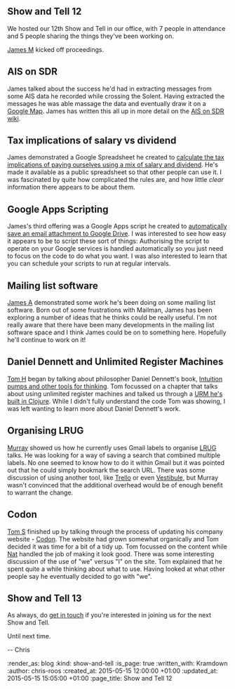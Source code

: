 Show and Tell 12
----------------

We hosted our 12th Show and Tell in our office, with 7 people in attendance and 5 people sharing the things they've been working on.

[James M][] kicked off proceedings.

## AIS on SDR

James talked about the success he'd had in extracting messages from some AIS data he recorded while crossing the Solent. Having extracted the messages he was able massage the data and eventually draw it on a [Google Map][ais-google-map]. James has written this all up in more detail on the [AIS on SDR wiki][].

## Tax implications of salary vs dividend

James demonstrated a Google Spreadsheet he created to [calculate the tax implications of paying ourselves using a mix of salary and dividend][tax-spreadsheet]. He's made it available as a public spreadsheet so that other people can use it. I was fascinated by quite how complicated the rules are, and how little *clear* information there appears to be about them.

## Google Apps Scripting

James's third offering was a Google Apps script he created to [automatically save an email attachment to Google Drive][gapps-script]. I was interested to see how easy it appears to be to script these sort of things: Authorising the script to operate on your Google services is handled automatically so you just need to focus on the code to do what you want. I was also interested to learn that you can schedule your scripts to run at regular intervals.

## Mailing list software

[James A][] demonstrated some work he's been doing on some mailing list software. Born out of some frustrations with Mailman, James has been exploring a number of ideas that he thinks could be really useful. I'm not really aware that there have been many developments in the mailing list software space and I think James could be on to something here. Hopefully he'll continue to work on it!

## Daniel Dennett and Unlimited Register Machines

[Tom H][] began by talking about philosopher Daniel Dennett's book, [Intuition pumps and other tools for thinking][dennett-book]. Tom focussed on a chapter that talks about using unlimited register machines and talked us through a [URM he's built in Clojure][urm-clojure]. While I didn't fully understand the code Tom was showing, I was left wanting to learn more about Daniel Dennett's work.

## Organising LRUG

[Murray][] showed us how he currently uses Gmail labels to organise [LRUG][] talks. He was looking for a way of saving a search that combined multiple labels. No one seemed to know how to do it within Gmail but it was pointed out that he could simply bookmark the search URL. There was some discussion of using another tool, like [Trello][] or even [Vestibule][], but Murray wasn't convinced that the additional overhead would be of enough benefit to warrant the change.

## Codon

[Tom S][] finished up by talking through the process of updating his company website - [Codon][]. The website had grown somewhat organically and Tom decided it was time for a bit of a tidy up. Tom focussed on the content while [Nat][] handled the job of making it look good. There was some interesting discussion of the use of "we" versus "I" on the site. Tom explained that he spent quite a while thinking about what to use. Having looked at what other people say he eventually decided to go with "we".

## Show and Tell 13

As always, do [get in touch][] if you're interested in joining us for the next Show and Tell.

Until next time.

-- Chris

[ais-google-map]: https://www.google.com/maps/d/viewer?mid=zRjgNCiP6YsE.kDo_jR2c7f_s
[AIS on SDR wiki]: https://github.com/freerange/ais-on-sdr/wiki/Capturing-raw-AIS-data-using-rtl_fm-and-decoding-using-aisdecoder-v2
[Codon]: http://codon.com/
[dennett-book]: http://www.amazon.co.uk/Intuition-Pumps-Other-Tools-Thinking/dp/1491518871
[gapps-script]: https://gist.github.com/floehopper/b13fd71e9aa7946692bf
[get in touch]: /contact
[James M]: http://jamesmead.org/
[James A]: http://lazyatom.com/
[LRUG]: http://lrug.org/
[Murray]: https://twitter.com/hlame
[Nat]: https://twitter.com/thatnatbuckley
[show-and-tell-list]: https://groups.google.com/a/gofreerange.com/forum/#!forum/show-and-tell
[tax-spreadsheet]: https://docs.google.com/spreadsheets/d/17fmYMmw-ugnjPB5t3FzBgQPlmyHPaE9AA_oH2uWUwH0/edit#gid=0
[Tom H]: http://www.thattommyhall.com/
[Tom S]: https://twitter.com/tomstuart
[Trello]: https://trello.com/
[urm-clojure]: https://github.com/thattommyhall/URM
[Vestibule]: https://github.com/rubymanor/vestibule

:render_as: blog
:kind: show-and-tell
:is_page: true
:written_with: Kramdown
:author: chris-roos
:created_at: 2015-05-15 12:00:00 +01:00
:updated_at: 2015-05-15 15:05:00 +01:00
:page_title: Show and Tell 12

